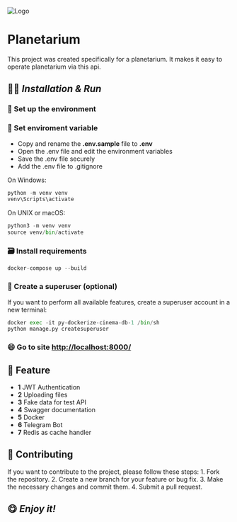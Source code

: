 ![Logo](https://www.verkehrshaus.ch/fileadmin/user_upload/Header_Webseite__Plani.jpg)


# Planetarium

This project was created specifically for a planetarium. It makes it easy to operate planetarium via this api.


## 👩‍💻 _Installation & Run_
### 🧠 Set up the environment 

### 📝 Set enviroment variable
- Copy and rename the **.env.sample** file to **.env** 
- Open the .env file and edit the environment variables 
- Save the .env file securely 
- Add the .env file to .gitignore

 On Windows:
```python
python -m venv venv 
venv\Scripts\activate
 ```

 On UNIX or macOS:
```python
python3 -m venv venv 
source venv/bin/activate
 ```

### 🗃️ Install requirements 
```python
docker-compose up --build
```


### 👥 Create a superuser (optional)
If you want to perform all available features, create a superuser account in a new terminal:
```python
docker exec -it py-dockerize-cinema-db-1 /bin/sh
python manage.py createsuperuser
```

### 😄 Go to site [http://localhost:8000/](http://localhost:8000/)


## 📰 Feature
- **1** JWT Authentication
- **2** Uploading files
- **3** Fake data for test API
- **4** Swagger documentation
- **5** Docker
- **6** Telegram Bot
- **7** Redis as cache handler


## 📝 Contributing
If you want to contribute to the project, please follow these steps:
    1. Fork the repository.
    2. Create a new branch for your feature or bug fix.
    3. Make the necessary changes and commit them.
    4. Submit a pull request.

## 😋 _Enjoy it!_